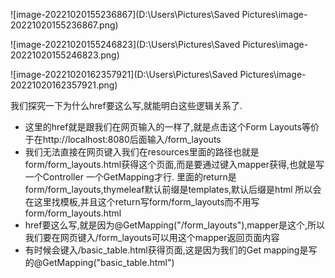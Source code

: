 ![image-20221020155236867](D:\Users\Pictures\Saved Pictures\image-20221020155236867.png)

![image-20221020155246823](D:\Users\Pictures\Saved Pictures\image-20221020155246823.png)

![image-20221020162357921](D:\Users\Pictures\Saved Pictures\image-20221020162357921.png)

我们探究一下为什么href要这么写,就能明白这些逻辑关系了.

- 这里的href就是跟我们在网页输入的一样了,就是点击这个Form Layouts等价于在http://localhost:8080后面输入/form_layouts
- 我们无法直接在网页键入我们在resources里面的路径也就是form/form_layouts.html获得这个页面,而是要通过键入mapper获得,也就是写一个Controller 一个GetMapping才行. 里面的return是form/form_layouts,thymeleaf默认前缀是templates,默认后缀是html      所以会在这里找模板,并且这个return写form/form_layouts而不用写form/form_layouts.html
- href要这么写,就是因为@GetMapping("/form_layouts"),mapper是这个,所以我们要在网页键入/form_layouts可以用这个mapper返回页面内容
- 有时候会键入/basic_table.html获得页面,这是因为我们的Get mapping是写的@GetMapping("basic_table.html")
